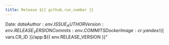 ```yaml
---
title: Release ${{ github.run_number }}
---
```


Date: ${{ date }}
Author: {{ env.ISSUE_AUTHOR }}
Version: {{ env.RELEASE_VERSION }}
Commits: {{ env.COMMITS }}
Docker Image: cr.yandex/${{ vars.CR_ID }}/app:${{ env.RELEASE_VERSION }}"
